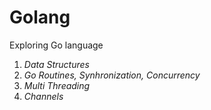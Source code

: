 # Golang
Exploring Go language

  1. *Data Structures*
  2. *Go Routines, Synhronization, Concurrency*
  3. *Multi Threading*
  4. *Channels*
